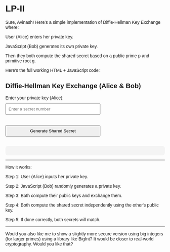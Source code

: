 # LP-II
Sure, Avinash!
Here’s a simple implementation of Diffie-Hellman Key Exchange where:

User (Alice) enters her private key.

JavaScript (Bob) generates its own private key.

Then they both compute the shared secret based on a public prime p and primitive root g.


Here's the full working HTML + JavaScript code:

<!DOCTYPE html>
<html lang="en">
<head>
  <meta charset="UTF-8">
  <title>Diffie-Hellman Key Exchange</title>
  <style>
    body {
      font-family: Arial, sans-serif;
      margin: 20px;
    }
    input, button {
      margin: 10px 0;
      padding: 8px;
      width: 300px;
    }
    #result {
      margin-top: 20px;
      background-color: #f4f4f4;
      padding: 15px;
      border-radius: 8px;
    }
  </style>
</head>
<body>

  <h2>Diffie-Hellman Key Exchange (Alice & Bob)</h2>

  <label>Enter your private key (Alice):</label><br>
  <input type="number" id="alicePrivateKey" placeholder="Enter a secret number"><br>
  
  <button onclick="performKeyExchange()">Generate Shared Secret</button>

  <div id="result"></div>

  <script>
    // Fixed prime number (p) and primitive root (g)
    const p = 23; // prime number
    const g = 5;  // primitive root

    // Randomly generate Bob's private key
    const bobPrivateKey = Math.floor(Math.random() * (p-2)) + 2; // between 2 and p-1

    function modPow(base, exponent, modulus) {
      if (modulus === 1) return 0;
      let result = 1;
      base = base % modulus;
      while (exponent > 0) {
        if (exponent % 2 === 1) {
          result = (result * base) % modulus;
        }
        exponent = Math.floor(exponent / 2);
        base = (base * base) % modulus;
      }
      return result;
    }

    function performKeyExchange() {
      const alicePrivateKey = parseInt(document.getElementById('alicePrivateKey').value);
      if (isNaN(alicePrivateKey) || alicePrivateKey <= 1 || alicePrivateKey >= p) {
        alert('Please enter a valid private key between 2 and ' + (p-1));
        return;
      }

      // Public keys
      const alicePublicKey = modPow(g, alicePrivateKey, p);
      const bobPublicKey = modPow(g, bobPrivateKey, p);

      // Shared secret keys
      const aliceSharedSecret = modPow(bobPublicKey, alicePrivateKey, p);
      const bobSharedSecret = modPow(alicePublicKey, bobPrivateKey, p);

      const resultDiv = document.getElementById('result');
      resultDiv.innerHTML = `
        <b>Public Parameters:</b><br>
        Prime (p): ${p}<br>
        Primitive Root (g): ${g}<br><br>

        <b>Alice's Private Key:</b> ${alicePrivateKey}<br>
        <b>Alice's Public Key:</b> ${alicePublicKey}<br><br>

        <b>Bob's Private Key:</b> ${bobPrivateKey} (generated by system)<br>
        <b>Bob's Public Key:</b> ${bobPublicKey}<br><br>

        <b>Shared Secret Computed by Alice:</b> ${aliceSharedSecret}<br>
        <b>Shared Secret Computed by Bob:</b> ${bobSharedSecret}<br><br>

        <b>Result:</b> ${aliceSharedSecret === bobSharedSecret ? "Success! Shared secrets match." : "Error! Shared secrets do not match."}
      `;
    }
  </script>

</body>
</html>


---

How it works:

Step 1: User (Alice) inputs her private key.

Step 2: JavaScript (Bob) randomly generates a private key.

Step 3: Both compute their public keys and exchange them.

Step 4: Both compute the shared secret independently using the other's public key.

Step 5: If done correctly, both secrets will match.



---

Would you also like me to show a slightly more secure version using big integers (for larger primes) using a library like BigInt? It would be closer to real-world cryptography.
Would you like that?

